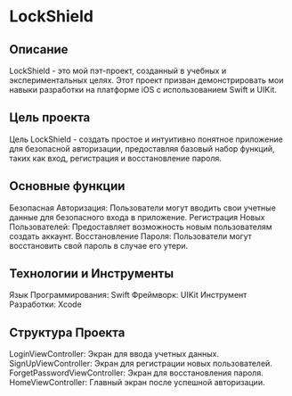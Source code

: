 # LockShield 
## Описание

LockShield - это мой пэт-проект, созданный в учебных и экспериментальных целях. Этот проект призван демонстрировать мои навыки разработки на платформе iOS с использованием Swift и UIKit.

## Цель проекта

Цель LockShield - создать простое и интуитивно понятное приложение для безопасной авторизации, предоставляя базовый набор функций, таких как вход, регистрация и восстановление пароля.

## Основные функции

Безопасная Авторизация:
Пользователи могут вводить свои учетные данные для безопасного входа в приложение.
Регистрация Новых Пользователей:
Предоставляет возможность новым пользователям создать аккаунт.
Восстановление Пароля:
Пользователи могут восстановить свой пароль в случае его утери.

## Технологии и Инструменты

Язык Программирования: Swift
Фреймворк: UIKit
Инструмент Разработки: Xcode

## Структура Проекта

LoginViewController: Экран для ввода учетных данных.
SignUpViewController: Экран для регистрации новых пользователей.
ForgetPasswordViewController: Экран для восстановления пароля.
HomeViewController: Главный экран после успешной авторизации.
